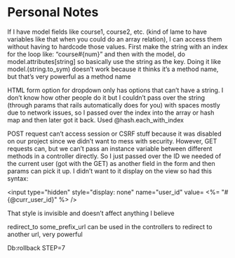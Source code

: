 # Personal Notes

If I have model fields like course1, course2, etc. (kind of lame to have variables like that when you could do an array relation), I can access them without having to hardcode those values. First make the string with an index for the loop like: “course#{num}” and then with the model, do model.attributes[string] so basically use the string as the key. Doing it like model.(string.to_sym) doesn’t work because it thinks it’s a method name, but that’s very powerful as a method name

HTML form option for dropdown only has options that can’t have a string. I don’t know how other people do it but I couldn’t pass over the string (through params that rails automatically does for you) with spaces mostly due to network issues, so I passed over the index into the array or hash map and then later got it back. Used @hash.each_with_index

POST request can’t access session or CSRF stuff because it was disabled on our project since we didn’t want to mess with security. However, GET requests can, but we can’t pass an instance variable between different methods in a controller directly. So I just passed over the ID we needed of the current user (got with the GET) as another field in the form and then params can pick it up. I didn’t want to it display on the view so had this syntax: 

<input type="hidden" style="display: none" name="user_id" value= <%= "#{@curr_user_id}" %> />

That style is invisible and doesn’t affect anything I believe 

redirect_to some_prefix_url can be used in the controllers to redirect to another url, very powerful

Db:rollback STEP=7
